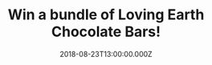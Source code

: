 ---
campaign-uuid: "c-57c01404-9063-4757-898a-babd077a7d47"
type: "Preview"
category: "Gifts"
date: "2018-08-23T13:00:00.000Z"
end-date: "2018-09-30T23:59:00.000Z"
disable-form: false
is_promoted: true
has_entry_page: true
title: "Win a bundle of Loving Earth Chocolate Bars!"
competition-description: "<p>At Loving Earth they make their chocolate from cacao\
  \ which has been grown by the Ashaninka community, in the remote forest at the source\
  \ of the Amazon River in Peru, working hard to make their products in the best way\
  \ possible!</p>\r\n<p>We are giving away a bundle of Loving Earth Chocolate Bars\
  \ to one of our lucky NME AAA members including their most popular flavours: Crunchy\
  \ Mint Dark Chocolate, Dark Chocolate, Hazelnut Mylk Chocolate… and many more!</p>\r\
  \n<p>If you love chocolate as much as we do, click below for a chance to win!</p>"
hero-header: "Win a bundle of Loving Earth Chocolate Bars!"
terms-confirmation: "N/A"
banner-img: "https://assets.expresslyapp.com/asset-635616c0-de95-4589-8add-a4aff8d63980.jpg"
logo-left-href: "http://lovingearth.com"
logo-left-image: "https://assets.expresslyapp.com/d76aa2d2-f7b2-4eb2-a4c0-e833c5e6bf04-thumb.png"
logo-left-title: "Loving Earth"
bg-image-hero: "https://assets.expresslyapp.com/asset-1e024619-4152-4a87-a728-8de4060db39f.jpg"
bg-image-first: "https://assets.expresslyapp.com/asset-bd1f2588-155b-421e-895a-72ab327120bc.jpg"
bg-image-second: "https://assets.expresslyapp.com/asset-92a20f59-9d3a-40c7-88ab-38f9777461c8.jpg"
bg-image-third: "https://assets.expresslyapp.com/asset-de715bf4-b35f-438b-8dad-e1503c8874b0.jpg"
section1-content: "<p>Loving Earth is an ethically driven chocolate company that believes\
  \ that Food is Sacred. They make healthy indulgences, in a way that’s good for the\
  \ planet that is their 100% plant-based chocolate, from cacao grown by the Ashaninka\
  \ community at the Amazon River in Peru, where the cacao bean originates.</p>\r\n\
  <p>They are made from plants, wrapped in plants and sourced from the source – all\
  \ of their chocolate bars are wrapped in a clear film that is 100% plant-based,\
  \ 100% compostable and made from renewable sources!</p>"
section2-content: "<p>Organic, no numbers or preservatives, only real whole food!</p>\
  \ \r\n<p>At Loving Earth they're blessed with the best team in the world who ensure\
  \ that their organic fairly traded ingredients become the high-quality products\
  \ which end up in your hands</p>\r\n<p>With over a dozen countries represented,\
  \ they are truly an international ensemble!</p>"
section3-content: "<p>If you can't wait to try their amazing range of chocolates,\
  \ now you can! Enter the form below for a chance to win a bundle of Loving Earth\
  \ Chocolate Bars including: Crunchy Mint Dark Chocolate, Dark Chocolate, Hazelnut\
  \ Mylk Chocolate, Lemon Cheesecake Caramel Chocolate, Raspberry Cashew Mylk Chocolate,\
  \ Salted Caramel and 85% Dark Chocolate!</p>\r\n<p>Good luck!</p>"
entry-title: "Win a bundle of Loving Earth Chocolate Bars!"
entry-content: "Enter the draw to win a bundle of Loving Earth Chocolate Bars by completing\
  \ the form below before 23:59 on 23th of September 2018."
has-winner: false
prize-description: "A bundle of Loving Earth Chocolate Bars (8 bars):\r\nCrunchy Mint\
  \ Dark Chocolate, Dark Chocolate, Hazelnut Mylk Chocolate, Lemon Cheesecake Caramel\
  \ Chocolate, Raspberry Cashew Mylk Chocolate, Salted Caramel and 85% Dark Chocolate"
special-conditions: "Multiple entries are allowed up to one every day."
---